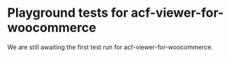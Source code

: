 # Playground tests for acf-viewer-for-woocommerce
We are still awaiting the first test run for acf-viewer-for-woocommerce.
